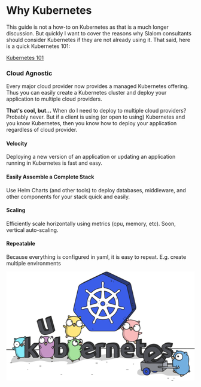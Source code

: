 # Why Kubernetes

This guide is not a how-to on Kubernetes as that is a much longer discussion. But quickly I want to cover the reasons
why Slalom consultants should consider Kubernetes if they are not already using it. That said, here is a quick Kubernetes
101:

[Kubernetes 101](k8s-101.md)

### Cloud Agnostic
Every major cloud provider now provides a managed Kubernetes offering. Thus you can easily create a Kubernetes cluster and deploy your
application to multiple cloud providers. 

**That's cool, but...** When do I need to deploy to multiple cloud providers? Probably never. But if a client is using 
(or open to using) Kubernetes and you know Kubernetes, then you know how to deploy your application regardless of cloud provider.

#### Velocity
Deploying a new version of an application or updating an application running in Kubernetes is fast and easy.

#### Easily Assemble a Complete Stack
Use Helm Charts (and other tools) to deploy databases, middleware, and other components for your stack quick and easily. 

#### Scaling
Efficiently scale horizontally using metrics (cpu, memory, etc). Soon, vertical auto-scaling.

#### Repeatable
Because everything is configured in yaml, it is easy to repeat. E.g. create multiple environments

![kubernetes](images/kubernetes.png)





